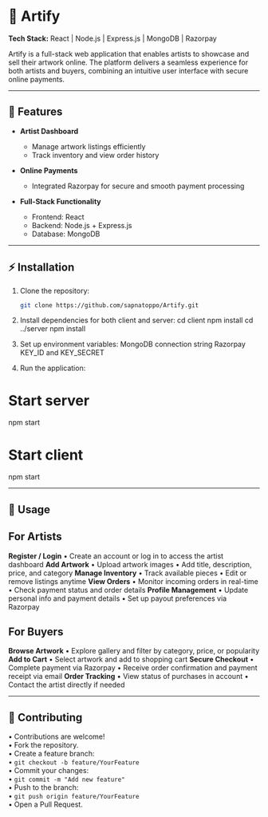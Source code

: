 # 🎨 Artify

**Tech Stack:** React | Node.js | Express.js | MongoDB | Razorpay

Artify is a full-stack web application that enables artists to showcase and sell their artwork online. The platform delivers a seamless experience for both artists and buyers, combining an intuitive user interface with secure online payments.

---

## 🌟 Features

- **Artist Dashboard**
  - Manage artwork listings efficiently
  - Track inventory and view order history

- **Online Payments**
  - Integrated Razorpay for secure and smooth payment processing

- **Full-Stack Functionality**
  - Frontend: React
  - Backend: Node.js + Express.js
  - Database: MongoDB

---

## ⚡ Installation

1. Clone the repository:  
   ```bash
   git clone https://github.com/sapnatoppo/Artify.git
2. Install dependencies for both client and server:
   cd client
npm install
cd ../server
npm install

3. Set up environment variables:
MongoDB connection string
Razorpay KEY_ID and KEY_SECRET

4. Run the application:
# Start server
npm start
# Start client
npm start

---

## 🚀 Usage

## **For Artists**
 **Register / Login**
  • Create an account or log in to access the artist dashboard
 **Add Artwork**
  • Upload artwork images
  • Add title, description, price, and category
 **Manage Inventory**
  • Track available pieces
  • Edit or remove listings anytime
 **View Orders**
  • Monitor incoming orders in real-time
  • Check payment status and order details
 **Profile Management**
  • Update personal info and payment details
  • Set up payout preferences via Razorpay

 ## **For Buyers**
 **Browse Artwork**
  • Explore gallery and filter by category, price, or popularity
 **Add to Cart**
  • Select artwork and add to shopping cart
 **Secure Checkout**
  • Complete payment via Razorpay
  • Receive order confirmation and payment receipt via email
 **Order Tracking**
  • View status of purchases in account
  • Contact the artist directly if needed

---

## 🤝 Contributing

• Contributions are welcome!  
• Fork the repository.  
• Create a feature branch:  
  • `git checkout -b feature/YourFeature`  
• Commit your changes:  
  • `git commit -m "Add new feature"`  
• Push to the branch:  
  • `git push origin feature/YourFeature`  
• Open a Pull Request.

